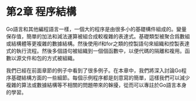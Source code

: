 # 第2章 程序結構

Go語言和其他編程語言一樣，一個大的程序是由很多小的基礎構件組成的。變量保存值，簡單的加法和減法運算被組合成較複雜的表達式。基礎類型被聚合爲數組或結構體等更複雜的數據結構。然後使用if和for之類的控製語句來組織和控製表達式的執行流程。然後多個語句被組織到一個個函數中，以便代碼的隔離和複用。函數以源文件和包的方式被組織。

我們已經在前面章節的例子中看到了很多例子。在本章中，我們將深入討論Go程序基礎結構方面的一些細節。每個示例程序都是刻意寫的簡單，這樣我們可以減少複雜的算法或數據結構等不相關的問題帶來的榦擾，從而可以專註於Go語言本身的學習。 
